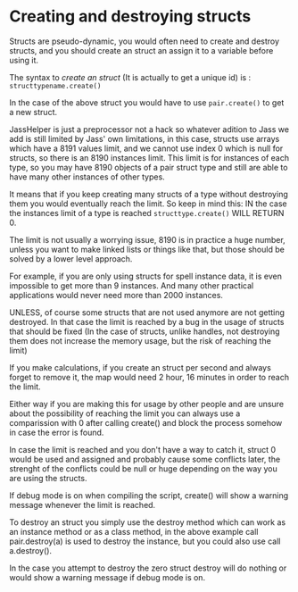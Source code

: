 # Creating and destroying structs

Structs are pseudo-dynamic, you would often need to create and destroy structs, and you should create an struct an
assign it to a variable before using it.

The syntax to _create an struct_ (It is actually to get a unique id) is : `structtypename.create()`

In the case of the above struct you would have to use `pair.create()` to get a new struct.

JassHelper is just a preprocessor not a hack so whatever adition to Jass we add is still limited by Jass&apos; own
limitations, in this case, structs use arrays which have a 8191 values limit, and we cannot use index 0 which is null
for structs, so there is an 8190 instances limit. This limit is for instances of each type, so you may have 8190 objects
of a pair struct type and still are able to have many other instances of other types.

It means that if you keep creating many structs of a type without destroying them you would eventually reach the limit.
So keep in mind this: IN the case the instances limit of a type is reached `structtype.create()` WILL RETURN 0.

The limit is not usually a worrying issue, 8190 is in practice a huge number, unless you want to make linked lists or
things like that, but those should be solved by a lower level approach.

For example, if you are only using structs for spell instance data, it is even impossible to get more than 9 instances.
And many other practical applications would never need more than 2000 instances.

UNLESS, of course some structs that are not used anymore are not getting destroyed. In that case the limit is reached by
a bug in the usage of structs that should be fixed (In the case of structs, unlike handles, not destroying them does not
increase the memory usage, but the risk of reaching the limit)

If you make calculations, if you create an struct per second and always forget to remove it, the map would need 2 hour,
16 minutes in order to reach the limit.

Either way if you are making this for usage by other people and are unsure about the possibility of reaching the limit
you can always use a comparission with 0 after calling create() and block the process somehow in case the error is
found.

In case the limit is reached and you don&apos;t have a way to catch it, struct 0 would be used and assigned and probably
cause some conflicts later, the strenght of the conflicts could be null or huge depending on the way you are using the
structs.

If debug mode is on when compiling the script, create() will show a warning message whenever the limit is reached.

To destroy an struct you simply use the destroy method which can work as an instance method or as a class method, in the
above example call pair.destroy(a) is used to destroy the instance, but you could also use call a.destroy().

In the case you attempt to destroy the zero struct destroy will do nothing or would show a warning message if debug mode
is on.